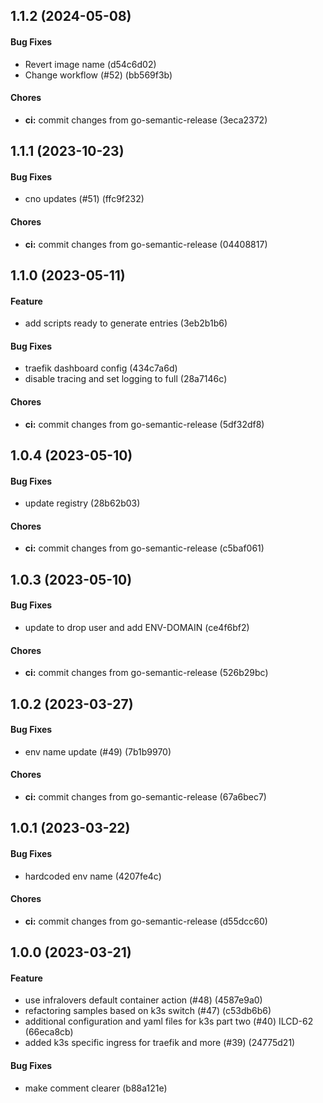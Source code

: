 ## 1.1.2 (2024-05-08)

#### Bug Fixes

* Revert image name (d54c6d02)
* Change workflow (#52) (bb569f3b)

#### Chores

* **ci:** commit changes from go-semantic-release (3eca2372)


## 1.1.1 (2023-10-23)

#### Bug Fixes

* cno updates  (#51) (ffc9f232)

#### Chores

* **ci:** commit changes from go-semantic-release (04408817)


## 1.1.0 (2023-05-11)

#### Feature

* add scripts ready to generate entries (3eb2b1b6)

#### Bug Fixes

* traefik dashboard config (434c7a6d)
* disable tracing and set logging to full (28a7146c)

#### Chores

* **ci:** commit changes from go-semantic-release (5df32df8)


## 1.0.4 (2023-05-10)

#### Bug Fixes

* update registry (28b62b03)

#### Chores

* **ci:** commit changes from go-semantic-release (c5baf061)


## 1.0.3 (2023-05-10)

#### Bug Fixes

* update to drop user and add ENV-DOMAIN (ce4f6bf2)

#### Chores

* **ci:** commit changes from go-semantic-release (526b29bc)


## 1.0.2 (2023-03-27)

#### Bug Fixes

* env name update (#49) (7b1b9970)

#### Chores

* **ci:** commit changes from go-semantic-release (67a6bec7)


## 1.0.1 (2023-03-22)

#### Bug Fixes

* hardcoded env name (4207fe4c)

#### Chores

* **ci:** commit changes from go-semantic-release (d55dcc60)


## 1.0.0 (2023-03-21)

#### Feature

* use infralovers default container action (#48) (4587e9a0)
* refactoring samples based on k3s switch (#47) (c53db6b6)
* additional configuration and yaml files for k3s part two (#40) ILCD-62 (66eca8cb)
* added k3s specific ingress for traefik and more (#39) (24775d21)

#### Bug Fixes

* make comment clearer (b88a121e)

